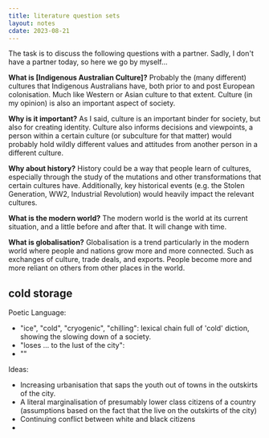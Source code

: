 ```yaml
---
title: literature question sets
layout: notes
cdate: 2023-08-21
---
```


The task is to discuss the following questions with a partner. Sadly, I don't have a partner today, so here we go by myself...

**What is [Indigenous Australian Culture]?** Probably the (many different) cultures that Indigenous Australians have, both prior to and post European colonisation. Much like Western or Asian culture to that extent. Culture (in my opinion) is also an important aspect of society.

**Why is it important?** As I said, culture is an important binder for society, but also for creating identity. Culture also informs decisions and viewpoints, a person within a certain culture (or subculture for that matter) would probably hold wildly different values and attitudes from another person in a different culture.

**Why about history?** History could be a way that people learn of cultures, especially through the study of the mutations and other transformations that certain cultures have. Additionally, key historical events (e.g. the Stolen Generation, WW2, Industrial Revolution) would heavily impact the relevant cultures.

**What is the modern world?** The modern world is the world at its current situation, and a little before and after that. It will change with time.

**What is globalisation?** Globalisation is a trend particularly in the modern world where people and nations grow more and more connected. Such as exchanges of culture, trade deals, and exports. People become more and more reliant on others from other places in the world.

## cold storage

Poetic Language:
- "ice", "cold", "cryogenic", "chilling": lexical chain full of 'cold' diction, showing the slowing down of a society.
- "loses ... to the lust of the city":
- ""

Ideas:
- Increasing urbanisation that saps the youth out of towns in the outskirts of the city.
- A literal marginalisation of presumably lower class citizens of a country (assumptions based on the fact that the live on the outskirts of the city)
- Continuing conflict between white and black citizens
- 
